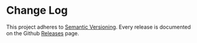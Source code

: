 # Change Log

This project adheres to [Semantic Versioning](http://semver.org/).
Every release is documented on the Github [Releases](https://github.com/waysact/webpack-subresource-integrity/releases) page.

